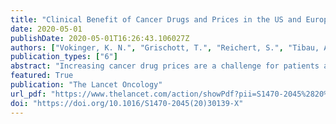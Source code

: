 ```yaml
---
title: "Clinical Benefit of Cancer Drugs and Prices in the US and Europe"
date: 2020-05-01
publishDate: 2020-05-01T16:26:43.106027Z
authors: ["Vokinger, K. N.", "Grischott, T.", "Reichert, S.", "Tibau, A.", "Rosemann, T.J.", "Kesselheim, A.S."] 
publication_types: ["6"]
abstract: "Increasing cancer drug prices are a challenge for patients and health systems in the USA and Europe. By contrast with the USA, national authorities in European countries often directly negotiate drug prices with manufacturers. The American Society of Clinical Oncology (ASCO) and the European Society for Medical Oncology (ESMO) developed frameworks to evaluate the clinical value of cancer therapies: the ASCO-Value Framework (ASCO-VF) and the ESMO-Magnitude of Clinical Benefit Scale (ESMO-MCBS). We aimed to assess the association between the clinical benefit of approved cancer drugs based on these frameworks and their drug prices in the USA and four European countries (England, Switzerland, Germany, and France)."
featured: True
publication: "The Lancet Oncology"
url_pdf: "https://www.thelancet.com/action/showPdf?pii=S1470-2045%2820%2930139-X"
doi: "https://doi.org/10.1016/S1470-2045(20)30139-X"
---
```


